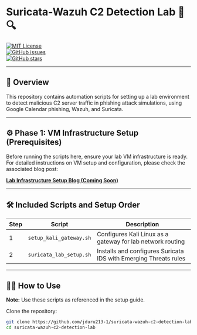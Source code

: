# Suricata-Wazuh C2 Detection Lab 🚨🔍

[![MIT License](https://img.shields.io/badge/license-MIT-green.svg)](LICENSE)  
[![GitHub issues](https://img.shields.io/github/issues/jduru213-1/suricata-wazuh-c2-detection-lab)](https://github.com/jduru213-1/suricata-wazuh-c2-detection-lab/issues)  
[![GitHub stars](https://img.shields.io/github/stars/jduru213-1/suricata-wazuh-c2-detection-lab)](https://github.com/jduru213-1/suricata-wazuh-c2-detection-lab/stargazers)  

---

## 📖 Overview

This repository contains automation scripts for setting up a lab environment to detect malicious C2 server traffic in phishing attack simulations, using Google Calendar phishing, Wazuh, and Suricata.

---

## ⚙️ Phase 1: VM Infrastructure Setup (Prerequisites)

Before running the scripts here, ensure your lab VM infrastructure is ready. For detailed instructions on VM setup and configuration, please check the associated blog post:

[**Lab Infrastructure Setup Blog (Coming Soon)**](#)  

---

## 🛠️ Included Scripts and Setup Order

| Step | Script                     | Description                                               |
|-------|----------------------------|-----------------------------------------------------------|
| 1     | `setup_kali_gateway.sh`    | Configures Kali Linux as a gateway for lab network routing |
| 2     | `suricata_lab_setup.sh`    | Installs and configures Suricata IDS with Emerging Threats rules |

---

## 🏃‍♂️ How to Use

**Note:** Use these scripts as referenced in the setup guide.

Clone the repository:

```bash
git clone https://github.com/jduru213-1/suricata-wazuh-c2-detection-lab.git
cd suricata-wazuh-c2-detection-lab

